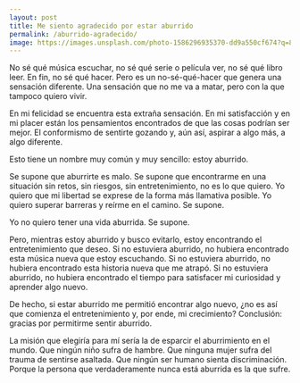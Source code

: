 ```yaml
---
layout: post
title: Me siento agradecido por estar aburrido
permalink: /aburrido-agradecido/
image: https://images.unsplash.com/photo-1586296935370-dd9a550cf674?q=80&w=1057&auto=format&fit=crop&ixlib=rb-4.0.3&ixid=M3wxMjA3fDB8MHxwaG90by1wYWdlfHx8fGVufDB8fHx8fA%3D%3Dq=80&w=2070&auto=format&fit=crop&ixlib=rb-4.0.3&ixid=M3wxMjA3fDB8MHxwaG90by1wYWdlfHx8fGVufDB8fHx8fA%3D%3D
---
```

No sé qué música escuchar, no sé qué serie o película ver, no sé qué libro leer. En fin, no sé qué hacer. Pero es un no-sé-qué-hacer que genera una sensación diferente. Una sensación que no me va a matar, pero con la que tampoco quiero vivir.

En mi felicidad se encuentra esta extraña sensación. En mi satisfacción y en mi placer están los pensamientos encontrados de que las cosas podrían ser mejor. El conformismo de sentirte gozando y, aún así, aspirar a algo más, a algo diferente.

Esto tiene un nombre muy común y muy sencillo: estoy aburrido.

Se supone que aburrirte es malo. Se supone que encontrarme en una situación sin retos, sin riesgos, sin entretenimiento, no es lo que quiero. Yo quiero que mi libertad se exprese de la forma más llamativa posible. Yo quiero superar barreras y reírme en el camino. Se supone.

Yo no quiero tener una vida aburrida. Se supone.

Pero, mientras estoy aburrido y busco evitarlo, estoy encontrando el entretenimiento que deseo. Si no estuviera aburrido, no hubiera encontrado esta música nueva que estoy escuchando. Si no estuviera aburrido, no hubiera encontrado esta historia nueva que me atrapó. Si no estuviera aburrido, no hubiera encontrado el tiempo para satisfacer mi curiosidad y aprender algo nuevo.

De hecho, si estar aburrido me permitió encontrar algo nuevo, ¿no es así que comienza el entretenimiento y, por ende, mi crecimiento? Conclusión: gracias por permitirme sentir aburrido.

La misión que elegiría para mí sería la de esparcir el aburrimiento en el mundo. Que ningún niño sufra de hambre. Que ninguna mujer sufra del trauma de sentirse asaltada. Que ningún ser humano sienta discriminación. Porque la persona que verdaderamente nunca está aburrida es la que sufre.
